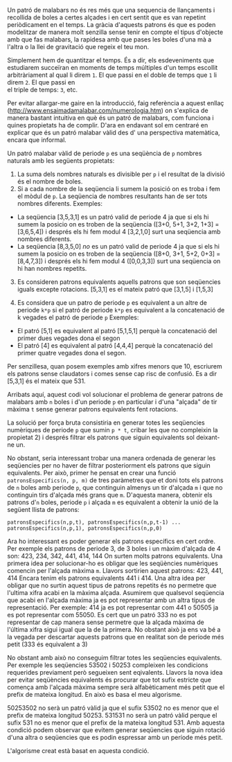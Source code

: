 Un patró de malabars no és res més que una sequencia de llançaments i recollida
de boles a certes alçades i en cert sentit que es van repetint periòdicament 
en el temps. La gràcia d'aquests patrons és que es poden modelitzar de manera 
molt senzilla sense tenir en compte el tipus d'objecte amb que fas malabars, 
la rapidesa amb que pases les boles  d'una mà a l'altra o la llei de gravitació 
que regeix el teu mon. 

Simplement hem de quantitzar el temps. És a dir, els esdeveniments que estudiarem 
succeïran en moments de temps múltiples d'un temps escollit arbitràriament al qual 
li direm `1`. El que passi en el doble de temps que `1` li direm `2`. El que passi en  
el triple de temps: `3`, etc. 

Per evitar allargar-me gaire en la introducció, faig referència a aquest enllaç 
(http://www.ensaimadamalabar.com/numerologia.htm) on s'explica de manera bastant 
intuitiva en què és un patró de malabars, com funciona i quines propietats ha de complir.
D'ara en endavant sol em centraré en explicar que és un patró malabar vàlid des 
d' una perspectiva matemàtica, encara que informal.

Un patró malabar vàlid de periode `p` es una seqüència de `p` nombres naturals 
amb les següents propietats:
1) La suma dels nombres naturals es divisible per `p` i el resultat de la divisió
és el nombre de boles.
2) Si a cada nombre de la seqüencia li sumem la posició on es troba i fem el mòdul de
`p`. La seqüencia de nombres resultants han de ser tots nombres diferents.
Exemples:
- La seqüencia [3,5,3,1] es un patró valid de periode 4 ja que si els hi sumem la 
posicio on es troben de la seqüencia ([3+0, 5+1, 3+2, 1+3]  = [3,6,5,4]) i després 
els hi fem modul 4 [3,2,1,0] surt una seqüencia amb nombres diferents.
- La seqüencia [8,3,5,0] *no* es un patró valid de periode 4 ja que si els hi sumem la 
posicio on es troben de la seqüencia ([8+0, 3+1, 5+2, 0+3]  = [8,4,7,3]) i després 
els hi fem modul 4 ([0,0,3,3]) surt una seqüencia on hi han nombres repetits.

3) Es consideren patrons equivalents aquells patrons que son seqüencies iguals
excepte rotacions. [5,3,1] es el mateix patró que [3,1,5] i [1,5,3]

4) Es considera que un patro de periode `p` es equivalent a un altre de periode `k*p`
si el patró de periode `k*p` es equivalent a la concatenació de k vegades el patró 
de periode `p`
Exemples: 
- El patró [5,1] es equivalent al patró [5,1,5,1] perquè la concatenació 
del primer dues vegades dona el segon
- El patró [4] es equivalent al patró [4,4,4] perquè la concatenació 
del primer quatre vegades dona el segon.

Per senzillesa, quan posem exemples amb xifres menors que 10, escriurem els 
patrons sense claudators i comes sense cap risc de confusió. Es a dir [5,3,1]
és el mateix que 531.

Arribats aquí, aquest codi vol solucionar el problema de generar patrons de malabars
amb `n` boles i d'un periode `p` en particular i d'una "alçada" de tir màxima `t`
sense generar patrons equivalents fent rotacions.

La solució per força bruta consistiria en generar totes les seqüencies numèriques
de periode `p` que sumin `p * t`, cribar les que no compleixin la propietat 2)
i després filtrar els patrons que siguin equivalents sol deixant-ne un.

No obstant, seria interessant trobar una manera ordenada de generar les seqüencies
per no haver de filtrar posteriorment els patrons que siguin equivalents. Per això, 
primer he pensat en crear una funció `patronsEspecifics(n, p, m)` de tres 
paràmetres que et doni tots els patrons de `n` boles amb periode `p`, que 
continguin almenys un tir d'alçada `m` i que no continguin tirs d'alçada més grans 
que `m`. D'aquesta manera, obtenir els patrons d'`n` boles, periode `p` i alçada `m`
es equivalent a obtenir la unió de la següent llista de patrons:
```
patronsEspecifics(n,p,t), patronsEspecifics(n,p,t-1) ... patronsEspecifics(n,p,1), patronsEspecifics(n,p,0)
```

Ara ho interessant es poder generar els patrons específics en cert ordre. Per exemple 
els patrons de periode 3, de 3 boles i un màxim d'alçada de 4 son:
423, 234, 342, 441, 414, 144
On surten molts patrons equivalents. Una primera idea per solucionar-ho es obligar que
les seqüències numèriques comencin per l'alçada màxima `m`. Llavors sortirien aquest
patrons:
423, 441, 414
Encara tenim els patrons equivalents 441 i 414. Una altra idea per obligar que no 
surtin aquest tipus de patrons repetits és no permetre que l'ultima xifra acabi 
en la màxima alçada. Asumirem que qualsevol seqüencia que acabi en l'alçada màxima
ja es pot representar amb un altra tipus de representació. Per exemple: 414 ja es
pot representar com 441 o 50505 ja es pot representar com 55050. Es cert que un
patró 333 no es pot representar de cap manera sense permetre que la alçada màxima
de l'última xifra sigui igual que la de la primera. No obstant això ja ens va bé
a la vegada per descartar aquests patrons que en realitat son de periode més 
petit (333 és equivalent a 3)

No obstant amb això no conseguim filtrar totes les seqüencies equivalents. Per 
exemple les seqüencies 53502 i 50253 compleixen les condicions requerides previament 
però segueixen sent eqivalents. Llavors la nova idea per evitar seqüències equivalents
és procurar que tot sufix estricte que comença amb l'alçada màxima sempre serà 
alfabèticament més petit que el prefix de mateixa longitud. En això es basa el meu
algorisme.

50253502 no serà un patró vàlid ja que el sufix 53502 no es menor que el prefix de 
mateixa longitud 50253.
531531 no serà un patró vàlid perque el sufix 531 no es menor que el prefix de la
mateixa longitud 531.
Amb aquesta condició podem observar que evitem generar seqüencies que siguin 
rotació d'una altra o seqüencies que es podin espressar amb un període més petit.

L'algorisme creat està basat en aquesta condició.